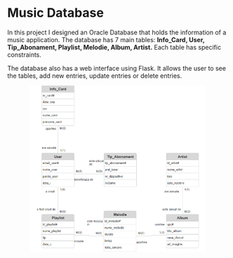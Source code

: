 # Music Database

In this project I designed an Oracle Database that holds the
information of a music application. The database has
7 main tables:
**Info_Card, User, Tip_Abonament, Playlist, Melodie, 
Album, Artist.** Each table has specific constraints. <br/>

The database also has a web interface using Flask. It allows
the user to see the tables, add new entries, update entries
or delete entries.

<p align="center">
<img src="https://github.com/Tache-Stefan/Music-Database/blob/main/DiagER_updated.png?raw=true" width="400" alt="ER_Diagram">
</p>
